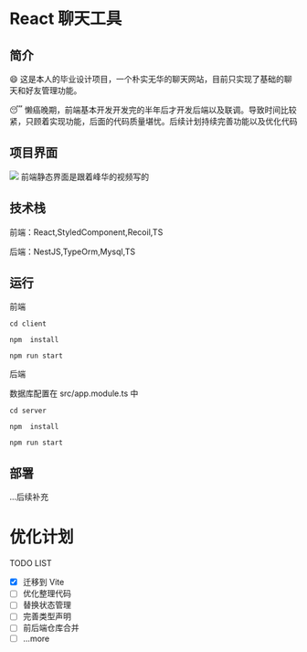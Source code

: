 # React 聊天工具

## 简介

:smile: 这是本人的毕业设计项目，一个朴实无华的聊天网站，目前只实现了基础的聊天和好友管理功能。

:sleeping: 懒癌晚期，前端基本开发开发完的半年后才开发后端以及联调。导致时间比较紧，只顾着实现功能，后面的代码质量堪忧。后续计划持续完善功能以及优化代码

## 项目界面

![](https://cdn.jsdelivr.net/gh/zhouhuan327/assets/avatar/chat-main.png)
前端静态界面是跟着峰华的视频写的

## 技术栈

前端：React,StyledComponent,Recoil,TS

后端：NestJS,TypeOrm,Mysql,TS

## 运行

前端

```shell
cd client

npm  install

npm run start
```

后端

数据库配置在 src/app.module.ts 中

```shell
cd server

npm  install

npm run start
```

## 部署

...后续补充

# 优化计划

TODO LIST

- [x] 迁移到 Vite
- [ ] 优化整理代码
- [ ] 替换状态管理
- [ ] 完善类型声明
- [ ] 前后端仓库合并
- [ ] ...more
